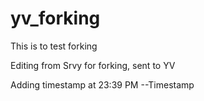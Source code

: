# yv_forking
This is to test forking

Editing from Srvy for forking, sent to YV

Adding timestamp at 23:39 PM --Timestamp
